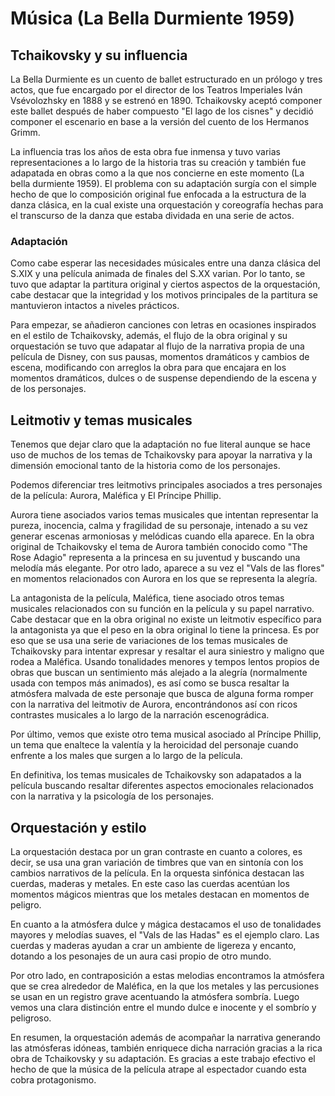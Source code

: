 # Música (La Bella Durmiente 1959)
## Tchaikovsky y su influencia
La Bella Durmiente es un cuento de ballet estructurado en un prólogo y tres actos, que fue encargado por el director de los Teatros Imperiales Iván Vsévolozhsky en 1888 y se estrenó en 1890. Tchaikovsky aceptó componer este ballet después de haber compuesto "El lago de los cisnes" y decidió componer el escenario en base a la versión del cuento de los Hermanos Grimm.

La influencia tras los años de esta obra fue inmensa y tuvo varias representaciones a lo largo de la historia tras su creación y también fue adapatada en obras como a la que nos concierne en este momento (La bella durmiente 1959). El problema con su adaptación surgía con el simple hecho de que lo composición original fue enfocada a la estructura de la danza clásica, en la cual existe una orquestación y coreografía hechas para el transcurso de la danza que estaba dividada en una serie de actos.

### Adaptación
Como cabe esperar las necesidades músicales entre una danza clásica del S.XIX y una película animada de finales del S.XX varian. Por lo tanto, se tuvo que adaptar la partitura original y ciertos aspectos de la orquestación, cabe destacar que la integridad y los motivos principales de la partitura se mantuvieron intactos a niveles prácticos.

Para empezar, se añadieron canciones con letras en ocasiones inspirados en el estilo de Tchaikovsky, además, el flujo de la obra original y su orquestación se tuvo que adapatar al flujo de la narrativa propia de una película de Disney, con sus pausas, momentos dramáticos y cambios de escena, modificando con arreglos la obra para que encajara en los momentos dramáticos, dulces o de suspense dependiendo de la escena y de los personajes.


## Leitmotiv y temas musicales
Tenemos que dejar claro que la adaptación no fue literal aunque se hace uso de muchos de los temas de Tchaikovsky para apoyar la narrativa y la dimensión emocional tanto de la historia como de los personajes.

Podemos diferenciar tres leitmotivs principales asociados a tres personajes de la película: Aurora, Maléfica y El Príncipe Phillip.

Aurora tiene asociados varios temas musicales que intentan representar la pureza, inocencia, calma y fragilidad de su personaje, intenado a su vez generar escenas armoniosas y melódicas cuando ella aparece. En la obra original de Tchaikovsky el tema de Aurora también conocido como "The Rose Adagio" representa a la princesa en su juventud y buscando una melodía más elegante. Por otro lado, aparece a su vez el "Vals de las flores" en momentos relacionados con Aurora en los que se representa la alegría.

La antagonista de la película, Maléfica, tiene asociado otros temas musicales relacionados con su función en la película y su papel narrativo. Cabe destacar que en la obra original no existe un leitmotiv específico para la antagonista ya que el peso en la obra original lo tiene la princesa. Es por eso que se usa una serie de variaciones de los temas musicales de Tchaikovsky para intentar expresar y resaltar el aura siniestro y maligno que rodea a Maléfica. Usando tonalidades menores y tempos lentos propios de obras que buscan un sentimiento más alejado a la alegría (normalmente usada con tempos más animados), es así como se busca resaltar la atmósfera malvada de este personaje que busca de alguna forma romper con la narrativa del leitmotiv de Aurora, encontrándonos así con ricos contrastes musicales a lo largo de la narración escenográdica.

Por último, vemos que existe otro tema musical asociado al Príncipe Phillip, un tema que enaltece la valentía y la heroicidad del personaje cuando enfrente a los males que surgen a lo largo de la película.

En definitiva, los temas musicales de Tchaikovsky son adapatados a la película buscando resaltar diferentes aspectos emocionales relacionados con la narrativa y la psicología de los personajes.

## Orquestación y estilo
La orquestación destaca por un gran contraste en cuanto a colores, es decir, se usa una gran variación de timbres que van en sintonía con los cambios narrativos de la película. En la orquesta sinfónica destacan las cuerdas, maderas y metales. En este caso las cuerdas acentúan los momentos mágicos mientras que los metales destacan en momentos de peligro.

En cuanto a la atmósfera dulce y mágica destacamos el uso de tonalidades mayores y melodías suaves, el "Vals de las Hadas" es el ejemplo claro. Las cuerdas y maderas ayudan a crar un ambiente de ligereza y encanto, dotando a los pesonajes de un aura casi propio de otro mundo.

Por otro lado, en contraposición a estas melodias encontramos la atmósfera que se crea alrededor de Maléfica, en la que los metales y las percusiones se usan en un registro grave acentuando la atmósfera sombría. Luego vemos una clara distinción entre el mundo dulce e inocente y el sombrío y peligroso.

En resumen, la orquestación además de acompañar la narrativa generando las atmósferas idóneas, también enriquece dicha narración gracias a la rica obra de Tchaikovsky y su adaptación. Es gracias a este trabajo efectivo el hecho de que la música de la película atrape al espectador cuando esta cobra protagonismo. 





